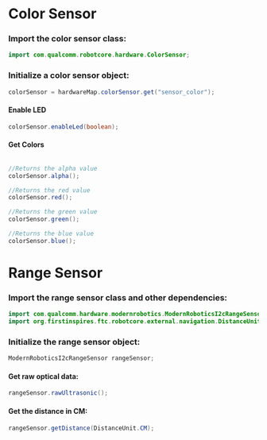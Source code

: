 # Color Sensor

  ### Import the color sensor class:
  
  ```java
  import com.qualcomm.robotcore.hardware.ColorSensor;
  ```
  
  ### Initialize a color sensor object:
  
  ```java
  colorSensor = hardwareMap.colorSensor.get("sensor_color");
  ```
  
  #### Enable LED
  ```java
  colorSensor.enableLed(boolean);
  ```
  
  #### Get Colors
  ```java
  
  //Returns the alpha value
  colorSensor.alpha();
  
  //Returns the red value
  colorSensor.red();
  
  //Returns the green value
  colorSensor.green();
  
  //Returns the blue value
  colorSensor.blue();
  ```

# Range Sensor
  
  ### Import the range sensor class and other dependencies:
  
  ```java
  import com.qualcomm.hardware.modernrobotics.ModernRoboticsI2cRangeSensor;
  import org.firstinspires.ftc.robotcore.external.navigation.DistanceUnit;
  ```
  
  ### Initialize the range sensor object:
  
  ```java
  ModernRoboticsI2cRangeSensor rangeSensor;
  ```
  
  #### Get raw optical data:
  
  ```java
  rangeSensor.rawUltrasonic();
  ```
  
  #### Get the distance in CM:
  
  ```java
  rangeSensor.getDistance(DistanceUnit.CM);
  ```
  
